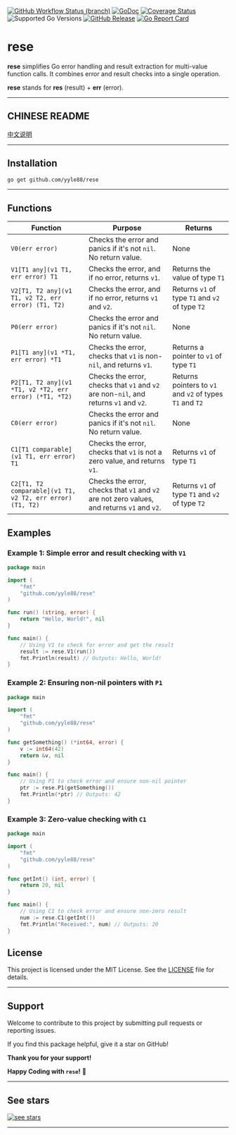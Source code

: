 [![GitHub Workflow Status (branch)](https://img.shields.io/github/actions/workflow/status/yyle88/rese/release.yml?branch=main&label=BUILD)](https://github.com/yyle88/rese/actions/workflows/release.yml?query=branch%3Amain)
[![GoDoc](https://pkg.go.dev/badge/github.com/yyle88/rese)](https://pkg.go.dev/github.com/yyle88/rese)
[![Coverage Status](https://img.shields.io/coveralls/github/yyle88/rese/master.svg)](https://coveralls.io/github/yyle88/rese?branch=main)
![Supported Go Versions](https://img.shields.io/badge/Go-1.22%2C%201.23-lightgrey.svg)
[![GitHub Release](https://img.shields.io/github/release/yyle88/rese.svg)](https://github.com/yyle88/rese/releases)
[![Go Report Card](https://goreportcard.com/badge/github.com/yyle88/rese)](https://goreportcard.com/report/github.com/yyle88/rese)

# rese

**rese** simplifies Go error handling and result extraction for multi-value function calls. It combines error and result checks into a single operation.

**rese** stands for **res** (result) + **err** (error).

---

## CHINESE README

[中文说明](README.zh.md)

---

## Installation

```bash
go get github.com/yyle88/rese
```

---

## Functions

| Function                                                  | Purpose                                                                                     | Returns                                                  |
|-----------------------------------------------------------|---------------------------------------------------------------------------------------------|----------------------------------------------------------|
| `V0(err error)`                                           | Checks the error and panics if it's not `nil`. No return value.                             | None                                                     |
| `V1[T1 any](v1 T1, err error) T1`                         | Checks the error, and if no error, returns `v1`.                                            | Returns the value of type `T1`                           |
| `V2[T1, T2 any](v1 T1, v2 T2, err error) (T1, T2)`        | Checks the error, and if no error, returns `v1` and `v2`.                                   | Returns `v1` of type `T1` and `v2` of type `T2`          |
| `P0(err error)`                                           | Checks the error and panics if it's not `nil`. No return value.                             | None                                                     |
| `P1[T1 any](v1 *T1, err error) *T1`                       | Checks the error, checks that `v1` is non-`nil`, and returns `v1`.                          | Returns a pointer to `v1` of type `T1`                   |
| `P2[T1, T2 any](v1 *T1, v2 *T2, err error) (*T1, *T2)`    | Checks the error, checks that `v1` and `v2` are non-`nil`, and returns `v1` and `v2`.       | Returns pointers to `v1` and `v2` of types `T1` and `T2` |
| `C0(err error)`                                           | Checks the error and panics if it's not `nil`. No return value.                             | None                                                     |
| `C1[T1 comparable](v1 T1, err error) T1`                  | Checks the error, checks that `v1` is not a zero value, and returns `v1`.                   | Returns `v1` of type `T1`                                |
| `C2[T1, T2 comparable](v1 T1, v2 T2, err error) (T1, T2)` | Checks the error, checks that `v1` and `v2` are not zero values, and returns `v1` and `v2`. | Returns `v1` of type `T1` and `v2` of type `T2`          |

## Examples

### Example 1: Simple error and result checking with `V1`

```go
package main

import (
	"fmt"
	"github.com/yyle88/rese"
)

func run() (string, error) {
	return "Hello, World!", nil
}

func main() {
	// Using V1 to check for error and get the result
	result := rese.V1(run()) 
	fmt.Println(result) // Outputs: Hello, World!
}
```

### Example 2: Ensuring non-nil pointers with `P1`

```go
package main

import (
	"fmt"
	"github.com/yyle88/rese"
)

func getSomething() (*int64, error) {
	v := int64(42)
	return &v, nil
}

func main() {
	// Using P1 to check error and ensure non-nil pointer
	ptr := rese.P1(getSomething()) 
	fmt.Println(*ptr) // Outputs: 42
}
```

### Example 3: Zero-value checking with `C1`

```go
package main

import (
	"fmt"
	"github.com/yyle88/rese"
)

func getInt() (int, error) {
	return 20, nil
}

func main() {
	// Using C1 to check error and ensure non-zero result
	num := rese.C1(getInt())
	fmt.Println("Received:", num) // Outputs: 20
}
```

## License

This project is licensed under the MIT License. See the [LICENSE](LICENSE) file for details.

---

## Support

Welcome to contribute to this project by submitting pull requests or reporting issues.

If you find this package helpful, give it a star on GitHub!

**Thank you for your support!**

**Happy Coding with `rese`!** 🎉

---

## See stars

[![see stars](https://starchart.cc/yyle88/rese.svg?variant=adaptive)](https://starchart.cc/yyle88/rese)

---
